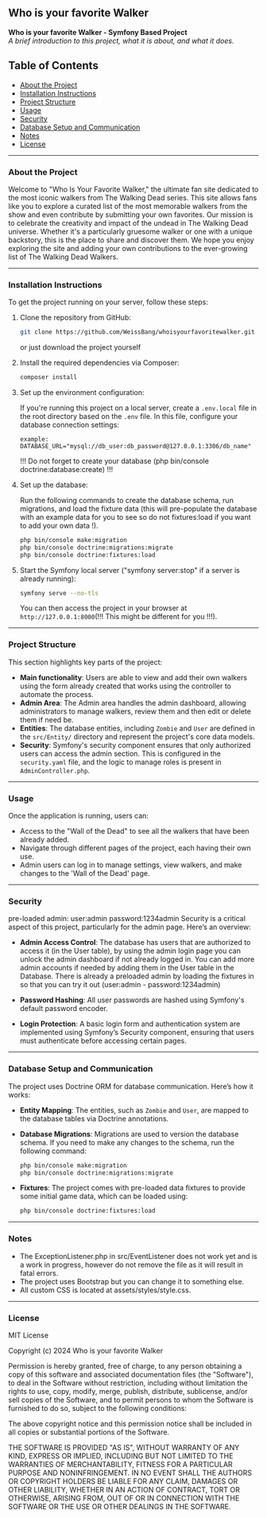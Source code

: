 
## Who is your favorite Walker

**Who is your favorite Walker - Symfony Based Project**  
_A brief introduction to this project, what it is about, and what it does._

## Table of Contents

- [About the Project](#about-the-project)
- [Installation Instructions](#installation-instructions)
- [Project Structure](#project-structure)
- [Usage](#usage)
- [Security](#security)
- [Database Setup and Communication](#database-setup-and-communication)
- [Notes](#notes)
- [License](#license)

---

### About the Project

Welcome to "Who Is Your Favorite Walker," the ultimate fan site dedicated to the most iconic walkers from The Walking Dead series. This site allows fans like you to explore a curated list of the most memorable walkers from the show and even contribute by submitting your own favorites. Our mission is to celebrate the creativity and impact of the undead in The Walking Dead universe. Whether it's a particularly gruesome walker or one with a unique backstory, this is the place to share and discover them. We hope you enjoy exploring the site and adding your own contributions to the ever-growing list of The Walking Dead Walkers.

---

### Installation Instructions

To get the project running on your server, follow these steps:

1. Clone the repository from GitHub:

   ```bash
   git clone https://github.com/WeissBang/whoisyourfavoritewalker.git
   ```
   or just download the project yourself

2. Install the required dependencies via Composer:

   ```bash
   composer install
   ```

3. Set up the environment configuration:

   If you're running this project on a local server, create a `.env.local` file in the root directory based on the `.env` file. In this file, configure your database connection settings:

   ```
   example: DATABASE_URL="mysql://db_user:db_password@127.0.0.1:3306/db_name"
   ```
   !!! Do not forget to create your database (php bin/console doctrine:database:create) !!!

4. Set up the database:

   Run the following commands to create the database schema, run migrations, and load the fixture data (this will pre-populate the database with an example data for you to see so do not fixtures:load if you want to add your own data !).

   ```bash
   php bin/console make:migration
   php bin/console doctrine:migrations:migrate
   php bin/console doctrine:fixtures:load
   ```

5. Start the Symfony local server ("symfony server:stop" if a server is already running):

   ```bash
   symfony serve --no-tls
   ```

   You can then access the project in your browser at `http://127.0.0.1:8000`(!!! This might be different for you !!!).

---

### Project Structure

This section highlights key parts of the project:

- **Main functionality**: Users are able to view and add their own walkers using the form already created that works using the controller to automate the process.
- **Admin Area**: The Admin area handles the admin dashboard, allowing administrators to manage walkers, review them and then edit or delete them if need be.
- **Entities**: The database entities, including `Zombie` and `User` are defined in the `src/Entity/` directory and represent the project's core data models.
- **Security**: Symfony's security component ensures that only authorized users can access the admin section. This is configured in the `security.yaml` file, and the logic to manage roles is present in `AdminController.php`.

---

### Usage

Once the application is running, users can:

- Access to the "Wall of the Dead" to see all the walkers that have been already added.
- Navigate through different pages of the project, each having their own use.
- Admin users can log in to manage settings, view walkers, and make changes to the 'Wall of the Dead' page.

---

### Security

pre-loaded admin:     user:admin  password:1234admin
Security is a critical aspect of this project, particularly for the admin page. Here’s an overview:

- **Admin Access Control**: The database has users that are authorized to access it (in the User table), by using the admin login page you can unlock the admin dashboard if not already logged in. You can add more admin accounts if needed by adding them in the User table in the Database. There is already a preloaded admin by loading the fixtures in so that you can try it out (user:admin - password:1234admin)
  
- **Password Hashing**: All user passwords are hashed using Symfony's default password encoder.

- **Login Protection**: A basic login form and authentication system are implemented using Symfony’s Security component, ensuring that users must authenticate before accessing certain pages.

---

### Database Setup and Communication

The project uses Doctrine ORM for database communication. Here’s how it works:

- **Entity Mapping**: The entities, such as `Zombie` and `User`, are mapped to the database tables via Doctrine annotations.
  
- **Database Migrations**: Migrations are used to version the database schema. If you need to make any changes to the schema, run the following command:

  ```bash
  php bin/console make:migration
  php bin/console doctrine:migrations:migrate
  ```

- **Fixtures**: The project comes with pre-loaded data fixtures to provide some initial game data, which can be loaded using:

  ```bash
  php bin/console doctrine:fixtures:load
  ```

---

### Notes

- The ExceptionListener.php in src/EventListener does not work yet and is a work in progress, however do not remove the file as it will result in fatal errors.
- The project uses Bootstrap but you can change it to something else.
- All custom CSS is located at assets/styles/style.css.

---

### License

MIT License

Copyright (c) 2024 Who is your favorite Walker

Permission is hereby granted, free of charge, to any person obtaining a copy
of this software and associated documentation files (the "Software"), to deal
in the Software without restriction, including without limitation the rights
to use, copy, modify, merge, publish, distribute, sublicense, and/or sell
copies of the Software, and to permit persons to whom the Software is
furnished to do so, subject to the following conditions:

The above copyright notice and this permission notice shall be included in all
copies or substantial portions of the Software.

THE SOFTWARE IS PROVIDED "AS IS", WITHOUT WARRANTY OF ANY KIND, EXPRESS OR
IMPLIED, INCLUDING BUT NOT LIMITED TO THE WARRANTIES OF MERCHANTABILITY,
FITNESS FOR A PARTICULAR PURPOSE AND NONINFRINGEMENT. IN NO EVENT SHALL THE
AUTHORS OR COPYRIGHT HOLDERS BE LIABLE FOR ANY CLAIM, DAMAGES OR OTHER
LIABILITY, WHETHER IN AN ACTION OF CONTRACT, TORT OR OTHERWISE, ARISING FROM,
OUT OF OR IN CONNECTION WITH THE SOFTWARE OR THE USE OR OTHER DEALINGS IN THE
SOFTWARE.